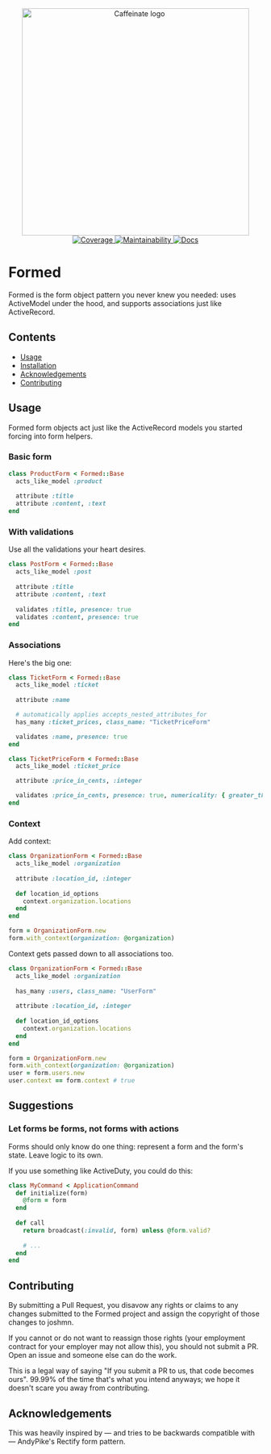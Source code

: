 <div align="center">
  <img width="450" src="https://github.com/joshmn/caffeinate/raw/master/logo.png" alt="Caffeinate logo" />
</div>

<div align="center">
    <a href="https://codecov.io/gh/joshmn/caffeinate">
        <img src="https://codecov.io/gh/joshmn/formed/branch/master/graph/badge.svg?token=5LCOB4ESHL" alt="Coverage"/>
    </a>
    <a href="https://codeclimate.com/github/joshmn/formed/maintainability">
        <img src="https://api.codeclimate.com/v1/badges/9c075416ce74985d5c6c/maintainability" alt="Maintainability"/>
    </a>
     <a href="https://inch-ci.org/github/joshmn/formed">
        <img src="https://inch-ci.org/github/joshmn/formed.svg?branch=master" alt="Docs"/>
    </a>
</div>


# Formed

Formed is the form object pattern you never knew you needed: uses ActiveModel under the hood, and supports associations just like ActiveRecord.

## Contents

* [Usage](#usage)
* [Installation](*installation)
* [Acknowledgements](*acknowledgements)
* [Contributing](*contribuing)

## Usage

Formed form objects act just like the ActiveRecord models you started forcing into form helpers.

### Basic form 

```ruby
class ProductForm < Formed::Base 
  acts_like_model :product 
  
  attribute :title 
  attribute :content, :text 
end
```

### With validations

Use all the validations your heart desires.

```ruby
class PostForm < Formed::Base 
  acts_like_model :post 
  
  attribute :title  
  attribute :content, :text 
  
  validates :title, presence: true 
  validates :content, presence: true 
end
```

### Associations

Here's the big one:

```ruby
class TicketForm < Formed::Base 
  acts_like_model :ticket 
  
  attribute :name

  # automatically applies accepts_nested_attributes_for
  has_many :ticket_prices, class_name: "TicketPriceForm"

  validates :name, presence: true  
end
```

```ruby
class TicketPriceForm < Formed::Base
  acts_like_model :ticket_price

  attribute :price_in_cents, :integer

  validates :price_in_cents, presence: true, numericality: { greater_than: 0 }
end
```

### Context

Add context:

```ruby
class OrganizationForm < Formed::Base 
  acts_like_model :organization 
  
  attribute :location_id, :integer 
  
  def location_id_options
    context.organization.locations
  end
end
```

```ruby
form = OrganizationForm.new
form.with_context(organization: @organization)
```

Context gets passed down to all associations too.

```ruby
class OrganizationForm < Formed::Base 
  acts_like_model :organization 
  
  has_many :users, class_name: "UserForm"
  
  attribute :location_id, :integer 
  
  def location_id_options
    context.organization.locations
  end
end
```

```ruby
form = OrganizationForm.new 
form.with_context(organization: @organization)
user = form.users.new
user.context == form.context # true 
```

## Suggestions

### Let forms be forms, not forms with actions

Forms should only know do one thing: represent a form and the form's state. Leave logic to its own.

If you use something like ActiveDuty, you could do this:

```ruby
class MyCommand < ApplicationCommand
  def initialize(form)
    @form = form 
  end
  
  def call
    return broadcast(:invalid, form) unless @form.valid? 
    
    # ...
  end
end
```

## Contributing

By submitting a Pull Request, you disavow any rights or claims to any changes submitted to the Formed project and assign the copyright of those changes to joshmn.

If you cannot or do not want to reassign those rights (your employment contract for your employer may not allow this), you should not submit a PR. Open an issue and someone else can do the work.

This is a legal way of saying "If you submit a PR to us, that code becomes ours". 99.99% of the time that's what you intend anyways; we hope it doesn't scare you away from contributing.

## Acknowledgements

This was heavily inspired by — and tries to be backwards compatible with — AndyPike's Rectify form pattern.  
